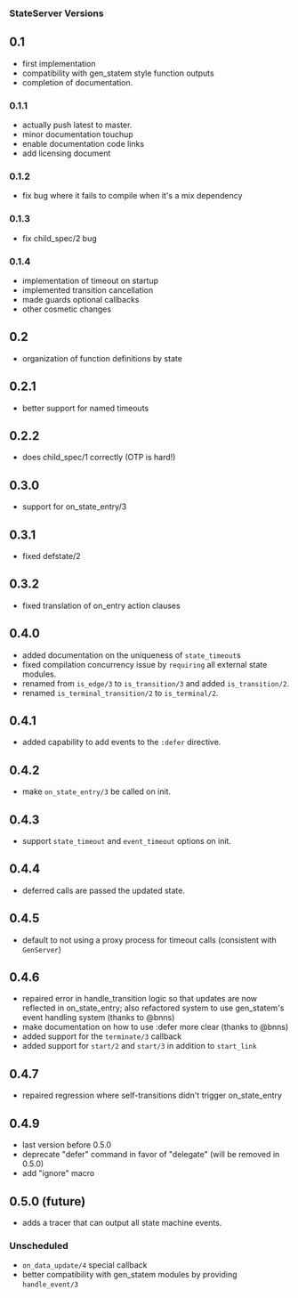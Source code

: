 ### StateServer Versions

## 0.1

- first implementation
- compatibility with gen_statem style function outputs
- completion of documentation.

### 0.1.1

- actually push latest to master.
- minor documentation touchup
- enable documentation code links
- add licensing document

### 0.1.2

- fix bug where it fails to compile when it's a mix dependency

### 0.1.3

- fix child_spec/2 bug

### 0.1.4

- implementation of timeout on startup
- implemented transition cancellation
- made guards optional callbacks
- other cosmetic changes

## 0.2

- organization of function definitions by state

## 0.2.1

- better support for named timeouts

## 0.2.2

- does child_spec/1 correctly (OTP is hard!)

## 0.3.0

- support for on_state_entry/3

## 0.3.1

- fixed defstate/2

## 0.3.2

- fixed translation of on_entry action clauses

## 0.4.0

- added documentation on the uniqueness of `state_timeout`s
- fixed compilation concurrency issue by `requiring` all external state modules.
- renamed from `is_edge/3` to `is_transition/3` and added `is_transition/2`.
- renamed `is_terminal_transition/2` to `is_terminal/2`.

## 0.4.1

- added capability to add events to the `:defer` directive.

## 0.4.2

- make `on_state_entry/3` be called on init.

## 0.4.3

- support `state_timeout` and `event_timeout` options on init.

## 0.4.4

- deferred calls are passed the updated state.

## 0.4.5

- default to not using a proxy process for timeout calls (consistent with `GenServer`)

## 0.4.6

- repaired error in handle_transition logic so that updates are now reflected in
  on_state_entry; also refactored system to use gen_statem's event handling system (thanks to @bnns)
- make documentation on how to use :defer more clear (thanks to @bnns)
- added support for the `terminate/3` callback
- added support for `start/2` and `start/3` in addition to `start_link`

## 0.4.7

- repaired regression where self-transitions didn't trigger on_state_entry

## 0.4.9

- last version before 0.5.0
- deprecate "defer" command in favor of "delegate" (will be removed in 0.5.0)
- add "ignore" macro

## 0.5.0 (future)

- adds a tracer that can output all state machine events.

### Unscheduled

- `on_data_update/4` special callback
- better compatibility with gen_statem modules by providing `handle_event/3`
